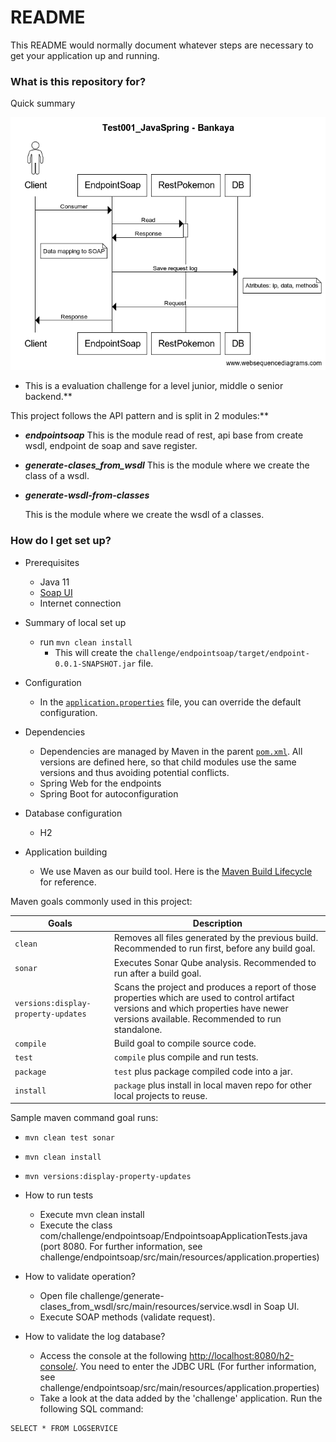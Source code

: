 # README #

This README would normally document whatever steps are necessary to get your application up and running.

### What is this repository for? ###

Quick summary

![analisis diagram](doc/Test001_JavaSpring-Bankaya.png)

* This is a evaluation challenge for a level junior, middle o senior backend.**

This project follows the API pattern and is split in 2 modules:**

* ***endpointsoap***
  This is the module read of rest, api base from create wsdl, endpoint de soap and save register.

* ***generate-clases_from_wsdl***
  This is the module where we create the class of a wsdl.

* ***generate-wsdl-from-classes***

  This is the module where we create the wsdl of a classes.

### How do I get set up? ###

* Prerequisites
    * Java 11
    * [Soap UI](https://www.soapui.org/downloads/soapui/)
    * Internet connection

* Summary of local set up
    * run `mvn clean install`
        * This will create the `challenge/endpointsoap/target/endpoint-0.0.1-SNAPSHOT.jar` file.


* Configuration
    * In the [`application.properties`]( endpointsoap/src/main/resources/application.properties) file, you can override
      the default configuration.


* Dependencies
    * Dependencies are managed by Maven in the parent [`pom.xml`](pom.xml). All versions are defined here, so that child
      modules use the same versions and thus avoiding potential conflicts.
    * Spring Web for the endpoints
    * Spring Boot for autoconfiguration

* Database configuration
    * H2


* Application building

    * We use Maven as our build tool. Here is
      the [Maven Build Lifecycle](https://maven.apache.org/guides/introduction/introduction-to-the-lifecycle.html) for
      reference.

Maven goals commonly used in this project:

| Goals                               | Description                                                                                                                                                                                |
| ----------------------------------- | ------------------------------------------------------------------------------------------------------------------------------------------------------------------------------------------ |
| `clean`                             | Removes all files generated by the previous build. Recommended to run first, before any build goal.                                                                                        |
| `sonar`                             | Executes Sonar Qube analysis. Recommended to run after a build goal.                                                                                                                       |
| `versions:display-property-updates` | Scans the project and produces a report of those properties which are used to control artifact versions and which properties have newer versions available. Recommended to run standalone. |
| `compile`                           | Build goal to compile source code.                                                                                                                                                         |
| `test`                              | `compile` plus compile and run tests.                                                                                                                                                      |
| `package`                           | `test` plus package compiled code into a jar.                                                                                                                                              |
| `install`                           | `package` plus install in local maven repo for other local projects to reuse.                                                                                                              |

Sample maven command goal runs:

* `mvn clean test sonar`
* `mvn clean install`
* `mvn versions:display-property-updates`

* How to run tests
    * Execute mvn clean install
    * Execute the class com/challenge/endpointsoap/EndpointsoapApplicationTests.java (port 8080. For further
      information, see challenge/endpointsoap/src/main/resources/application.properties)

* How to validate operation?
    * Open file challenge/generate-clases_from_wsdl/src/main/resources/service.wsdl in Soap UI.
    * Execute SOAP methods (validate request).

* How to validate the log database?
    * Access the console at the following [http://localhost:8080/h2-console/](http://localhost:8080/h2-console/). You
      need to enter the JDBC URL (For
      further
      information, see challenge/endpointsoap/src/main/resources/application.properties)
    * Take a look at the data added by the 'challenge' application. Run the following SQL command:

``````````
SELECT * FROM LOGSERVICE 
``````````
